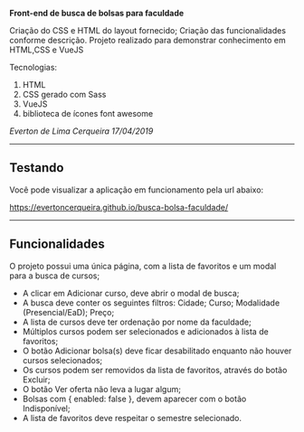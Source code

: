 **Front-end de busca de bolsas para faculdade**

Criação do CSS e HTML do layout fornecido;
Criação das funcionalidades conforme descrição.
Projeto realizado para demonstrar conhecimento em HTML,CSS e VueJS

Tecnologias:
1. HTML
2. CSS gerado com Sass
3. VueJS
4. biblioteca de ícones font awesome

*Everton de Lima Cerqueira 17/04/2019*

---

## Testando

Você pode visualizar a aplicação em funcionamento pela url abaixo:

https://evertoncerqueira.github.io/busca-bolsa-faculdade/


---

## Funcionalidades

O projeto possui uma única página, com a lista de favoritos e um modal para a busca de cursos;
* A clicar em Adicionar curso, deve abrir o modal de busca;
* A busca deve conter os seguintes filtros:
Cidade;
Curso;
Modalidade (Presencial/EaD);
Preço;
* A lista de cursos deve ter ordenação por nome da faculdade;
* Múltiplos cursos podem ser selecionados e adicionados à lista de favoritos;
* O botão Adicionar bolsa(s) deve ficar desabilitado enquanto não houver cursos selecionados;
* Os cursos podem ser removidos da lista de favoritos, através do botão Excluir;
* O botão Ver oferta não leva a lugar algum;
* Bolsas com { enabled: false }, devem aparecer com o botão Indisponível;
* A lista de favoritos deve respeitar o semestre selecionado.

